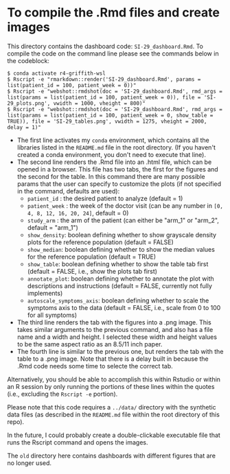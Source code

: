 # To compile the .Rmd files and create images

This directory contains the dashboard code: `SI-29_dashboard.Rmd`.  To compile the code on the command line please see the commands below in the codeblock:  

```
$ conda activate r4-griffith-wsl
$ Rscript -e "rmarkdown::render('SI-29_dashboard.Rmd', params = list(patient_id = 100, patient_week = 0))"
$ Rscript -e "webshot::rmdshot(doc = 'SI-29_dashboard.Rmd', rmd_args = list(params = list(patient_id = 100, patient_week = 0)), file = 'SI-29_plots.png', vwidth = 1000, vheight = 800)"
$ Rscript -e "webshot::rmdshot(doc = 'SI-29_dashboard.Rmd', rmd_args = list(params = list(patient_id = 100, patient_week = 0, show_table = TRUE)), file = 'SI-29_tables.png', vwidth = 1275, vheight = 2000, delay = 1)"
```
- The first line activates my `conda` environment, which contains all the libraries listed in the `README.md` file in the root directory.  (If you haven't created a conda environment, you don't need to execute that line).  
- The second line renders the .Rmd file into an .html file, which can be opened in a browser.  This file has two tabs, the first for the figures and the second for the table.  In this command there are many possible params that the user can specify to customize the plots (if not specified in the command, defaults are used): 
    - `patient_id` :  the desired patient to analyze (default = 1)
    -  `patient_week` :  the week of the doctor visit (can be any number in `[0, 4, 8, 12, 16, 20, 24]`, default = 0)
    - `study_arm` : the arm of the patient (can either be "arm_1" or "arm_2", default = "arm_1")
    - `show_density`: boolean defining whether to show grayscale density plots for the reference population (default = FALSE)
    - `show_median`: boolean defining whether to show the median values for the reference population (default = TRUE)
    - `show_table`: boolean defining whether to show the table tab first (default = FALSE, i.e., show the plots tab first)
    - `annotate_plot`: boolean defining whether to annotate the plot with descriptions and instructions (default =  FALSE, currently not fully implements)
    - `autoscale_symptoms_axis`: boolean defining whether to scale the symptoms axis to the data (default = FALSE, i.e., scale from 0 to 100 for all symptoms)
- The third line renders the tab with the figures into a .png image.  This takes similar arguments to the previous command, and also has a file name and a width and height.  I selected these width and height values to be the same aspect ratio as an 8.5/11 inch paper.
- The fourth line is similar to the previous one, but renders the tab with the table to a .png image.  Note that there is a delay built in because the .Rmd code needs some time to selecte the correct tab. 

Alternatively, you should be able to accomplish this within Rstudio or within an R session by only running the portions of these lines within the quotes (i.e., excluding the `Rscript -e` portion). 

Please note that this code requires a `../data/` directory with the synthetic data files (as described in the `README.md` file within the root directory of this repo).

In the future, I could probably create a double-clickable executable file that runs the Rscript command and opens the images.

The `old` directory here contains dashboards with different figures that are no longer used. 
